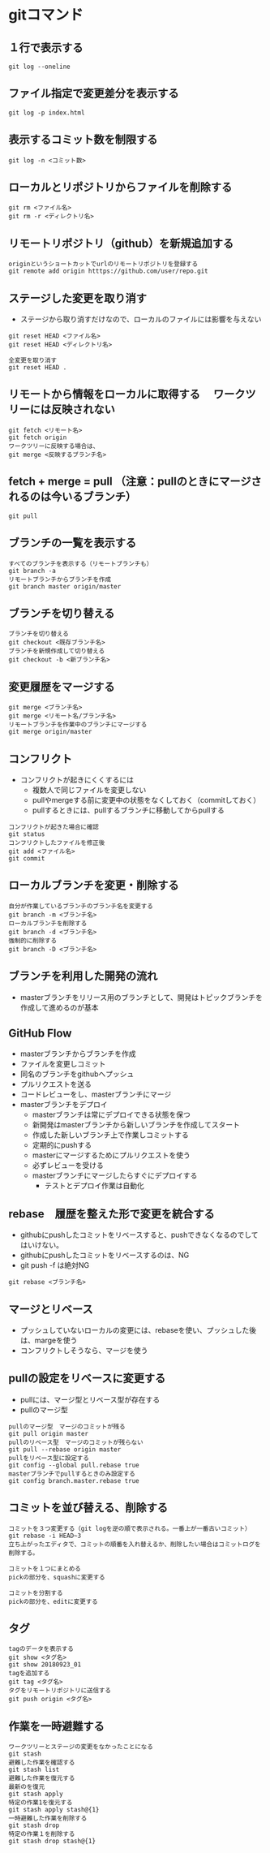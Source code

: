 # gitコマンド
## １行で表示する
```
git log --oneline
```
## ファイル指定で変更差分を表示する
```
git log -p index.html
```
## 表示するコミット数を制限する
```
git log -n <コミット数>
```
## ローカルとリポジトリからファイルを削除する
```
git rm <ファイル名>
git rm -r <ディレクトリ名>
```
## リモートリポジトリ（github）を新規追加する
```
originというショートカットでurlのリモートリポジトリを登録する
git remote add origin htttps://github.com/user/repo.git
```
## ステージした変更を取り消す
- ステージから取り消すだけなので、ローカルのファイルには影響を与えない
```
git reset HEAD <ファイル名>
git reset HEAD <ディレクトリ名>

全変更を取り消す
git reset HEAD .
```
## リモートから情報をローカルに取得する 　ワークツリーには反映されない
```
git fetch <リモート名>
git fetch origin
ワークツリーに反映する場合は、
git merge <反映するブランチ名>
```
## fetch + merge = pull （注意：pullのときにマージされるのは今いるブランチ）
```
git pull
```
## ブランチの一覧を表示する
```
すべてのブランチを表示する（リモートブランチも）
git branch -a 
リモートブランチからブランチを作成
git branch master origin/master
```
## ブランチを切り替える
```
ブランチを切り替える
git checkout <既存ブランチ名>
ブランチを新規作成して切り替える
git checkout -b <新ブランチ名>
```
## 変更履歴をマージする
```
git merge <ブランチ名>
git merge <リモート名/ブランチ名>
リモートブランチを作業中のブランチにマージする
git merge origin/master 
```
## コンフリクト
- コンフリクトが起きにくくするには
  - 複数人で同じファイルを変更しない
  - pullやmergeする前に変更中の状態をなくしておく（commitしておく）
  - pullするときには、pullするブランチに移動してからpullする
```
コンフリクトが起きた場合に確認
git status
コンフリクトしたファイルを修正後
git add <ファイル名>
git commit 
```
## ローカルブランチを変更・削除する
```
自分が作業しているブランチのブランチ名を変更する
git branch -m <ブランチ名>
ローカルブランチを削除する
git branch -d <ブランチ名>
強制的に削除する
git branch -D <ブランチ名>
```
## ブランチを利用した開発の流れ
- masterブランチをリリース用のブランチとして、開発はトピックブランチを作成して進めるのが基本

## GitHub Flow
- masterブランチからブランチを作成
- ファイルを変更しコミット
- 同名のブランチをgithubへプッシュ
- プルリクエストを送る
- コードレビューをし、masterブランチにマージ
- masterブランチをデプロイ
  - masterブランチは常にデプロイできる状態を保つ
  - 新開発はmasterブランチから新しいブランチを作成してスタート
  - 作成した新しいブランチ上で作業しコミットする
  - 定期的にpushする
  - masterにマージするためにプルリクエストを使う
  - 必ずレビューを受ける
  - masterブランチにマージしたらすぐにデプロイする
    - テストとデプロイ作業は自動化

## rebase　履歴を整えた形で変更を統合する
- githubにpushしたコミットをリベースすると、pushできなくなるのでしてはいけない。
- githubにpushしたコミットをリベースするのは、NG
- git push -f は絶対NG
```
git rebase <ブランチ名>
```
## マージとリベース
- プッシュしていないローカルの変更には、rebaseを使い、プッシュした後は、margeを使う
- コンフリクトしそうなら、マージを使う

## pullの設定をリベースに変更する
- pullには、マージ型とリベース型が存在する
- pullのマージ型
```
pullのマージ型　マージのコミットが残る
git pull origin master
pullのリベース型　マージのコミットが残らない
git pull --rebase origin master
pullをリベース型に設定する
git config --global pull.rebase true
masterブランチでpullするときのみ設定する
git config branch.master.rebase true
```
## コミットを並び替える、削除する
```
コミットを３つ変更する（git logを逆の順で表示される。一番上が一番古いコミット）
git rebase -i HEAD~3
立ち上がったエディタで、コミットの順番を入れ替えるか、削除したい場合はコミットログを削除する。

コミットを１つにまとめる
pickの部分を、squashに変更する

コミットを分割する
pickの部分を、editに変更する
```
## タグ
```
tagのデータを表示する
git show <タグ名>
git show 20180923_01
tagを追加する
git tag <タグ名>
タグをリモートリポジトリに送信する
git push origin <タグ名>
```
## 作業を一時避難する
```
ワークツリーとステージの変更をなかったことになる
git stash
避難した作業を確認する
git stash list
避難した作業を復元する
最新のを復元
git stash apply
特定の作業1を復元する
git stash apply stash@{1}
一時避難した作業を削除する
git stash drop
特定の作業１を削除する
git stash drop stash@{1}

```
